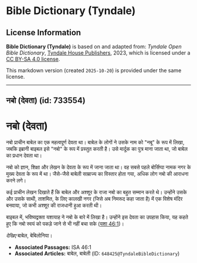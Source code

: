 # Bible Dictionary (Tyndale)

## License Information

**Bible Dictionary (Tyndale)** is based on and adapted from: _Tyndale Open Bible Dictionary_, [Tyndale House Publishers](https://tyndaleopenresources.com/), 2023, which is licensed under a [CC BY-SA 4.0 license](https://creativecommons.org/licenses/by-sa/4.0/legalcode.en).

This markdown version (created `2025-10-20`) is provided under the same license.



--------------------------------

## नबो (देवता) (id: 733554)

नबो (देवता)
===========

नबो प्राचीन बाबेल का एक महत्वपूर्ण देवता था। बाबेल के लोगों ने उसके नाम को "नबू" के रूप में लिखा, जबकि इब्रानी बाइबल इसे "नबो" के रूप में प्रस्तुत करती है। उसे मार्दूक का पुत्र माना जाता था, जो बाबेल का प्रधान देवता था।

नबो को ज्ञान, शिक्षा और लेखन के देवता के रूप में जाना जाता था। वह सबसे पहले बोर्सिप्पा नामक नगर के मुख्य देवता के रूप में था। जैसे\-जैसे बाबेली साम्राज्य का विस्तार होता गया, अधिक लोग नबो की आराधना करने लगे।

कई प्राचीन लेखन दिखाते हैं कि बाबेल और अश्शूर के राजा नबो का बहुत सम्मान करते थे। उन्होंने उसके और उसके साथी, ताशमित, के लिए कालखी नगर (जिसे अब निमरूद कहा जाता है) में एक विशेष मंदिर बनवाया, जो कभी अश्शूर की राजधानी हुआ करती थी।

बाइबल में, भविष्यद्वक्ता यशायाह ने नबो के बारे में लिखा है। उन्होंने इस देवता का उपहास किया, यह कहते हुए कि नबो स्वयं को पकड़े जाने से भी नहीं बचा सके ([यशा 46:1](https://ref.ly/Isa46:1))।

*देखिए* बाबेल, बेबिलोनिया।

* **Associated Passages:** ISA 46:1
* **Associated Articles:** बाबेल, बाबेली (ID: `648425@TyndaleBibleDictionary`)


